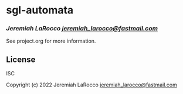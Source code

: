 # sgl-automata
### _Jeremiah LaRocco <jeremiah_larocco@fastmail.com>_

See project.org for more information.

## License

ISC


Copyright (c) 2022 Jeremiah LaRocco <jeremiah_larocco@fastmail.com>


